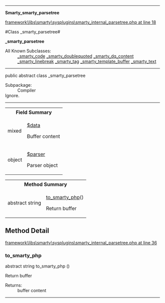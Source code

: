 

- - -

**Smarty\_smarty_parsetree**


<a href="https://github.com/JeyDotC/Hirudo/blob/master/framework/libs/smarty/sysplugins/smarty_internal_parsetree.php#L18" >framework\libs\smarty\sysplugins\smarty_internal_parsetree.php at line 18</a>

#Class _smarty_parsetree#

**_smarty_parsetree**


<dl>
<dt>All Known Subclasses:</dt>
<dd><a href="">_smarty_code</a> <a href="">_smarty_doublequoted</a> <a href="">_smarty_dq_content</a> <a href="">_smarty_linebreak</a> <a href="">_smarty_tag</a> <a href="">_smarty_template_buffer</a> <a href="">_smarty_text</a> </dd>
</dl>



- - -

<p class="signature"><span class='k'>public abstract  class</span> <span class='nx'>_smarty_parsetree</span></p>

<div class="comment" id="overview_description"><p></p></div>

<dl>
<dt>Subpackage:</dt>
<dd>Compiler</dd>
<dt>Ignore.</dt>
</dl>


- - -



<table id="summary_field">
<tr><th colspan="2">Field Summary</th></tr>
<tr>
<td><span class='k'></span> <span class='nx'>mixed</span></td>
<td class="description"><p class="name" ><a href="#data"> $data</a>
                                </p><p class="description">Buffer content</p></td>
</tr>
<tr>
<td><span class='k'></span> <span class='nx'>object</span></td>
<td class="description"><p class="name" ><a href="#parser"> $parser</a>
                                </p><p class="description">Parser object</p></td>
</tr>
</table>

<table id="summary_method">
<tr><th colspan="2">Method Summary</th></tr>
<tr>
<td><span class='k'>abstract </span> <span class='nx'>string</span></td>
<td class="description"><p class="name"><a href="#to_smarty_php">to_smarty_php</a>()</p><p class="description">Return buffer</p></td>
</tr>
</table>

<h2 id="detail_method">Method Detail</h2>

<a href="https://github.com/JeyDotC/Hirudo/blob/master/framework/libs/smarty/sysplugins/smarty_internal_parsetree.php#L36" >framework\libs\smarty\sysplugins\smarty_internal_parsetree.php at line 36</a>

<h3 id="to_smarty_php()">to_smarty_php</h3>
<span class='k'>abstract </span> <span class='nx'>string</span> <span class='nf'>to_smarty_php</span> ()

<div class="details">
<p>Return buffer</p><dl>
<dt>Returns:</dt>
<dd>buffer content</dd>
</dl>

</div>

- - -

